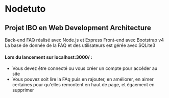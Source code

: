 # Nodetuto

## Projet IBO en Web Development Architecture

Back-end FAQ réalisé avec Node.js et Express
Front-end avec Bootstrap v4
La base de donnée de la FAQ et des utilisateurs est gérée avec SQLite3

####  Lors du lancement sur localhost:3000/ :
- Vous devez être connecté ou vous créer un compte pour accéder au site
- Vous pouvez soit lire la FAq puis en rajouter, en améliorer, en aimer certaines pour qu'elles remontent en haut de page, et égaement en supprimer


